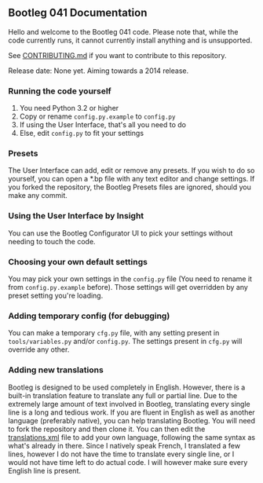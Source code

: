 ## Bootleg 041 Documentation

Hello and welcome to the Bootleg 041 code. Please note that, while the code currently runs, it cannot currently install anything and is unsupported.

See [CONTRIBUTING.md][0] if you want to contribute to this repository.

Release date: None yet. Aiming towards a 2014 release.

### Running the code yourself

1. You need Python 3.2 or higher
2. Copy or rename `config.py.example` to `config.py`
3. If using the User Interface, that's all you need to do
4. Else, edit `config.py` to fit your settings

### Presets

The User Interface can add, edit or remove any presets. If you wish to do so yourself, you can open a *.bp file with any text editor and change settings. If you forked the repository, the Bootleg Presets files are ignored, should you make any commit.

### Using the User Interface by Insight

You can use the Bootleg Configurator UI to pick your settings without needing to touch the code.

### Choosing your own default settings

You may pick your own settings in the `config.py` file (You need to rename it from `config.py.example` before). Those settings will get overridden by any preset setting you're loading.

### Adding temporary config (for debugging)

You can make a temporary `cfg.py` file, with any setting present in `tools/variables.py` and/or `config.py`. The settings present in `cfg.py` will override any other.

### Adding new translations

Bootleg is designed to be used completely in English. However, there is a built-in translation feature to translate any full or partial line. Due to the extremely large amount of text involved in Bootleg, translating every single line is a long and tedious work. If you are fluent in English as well as another language (preferably native), you can help translating Bootleg. You will need to fork the repository and then clone it. You can then edit the [translations.xml][1] file to add your own language, following the same syntax as what's already in there. Since I natively speak French, I translated a few lines, however I do not have the time to translate every single line, or I would not have time left to do actual code. I will however make sure every English line is present.

[0]: https://github.com/Vgr255/Bootleg/blob/master/CONTRIBUTING.md
[1]: https://github.com/Vgr255/Bootleg/blob/master/translations.xml